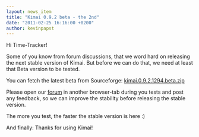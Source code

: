 ```yaml
---
layout: news_item
title: "Kimai 0.9.2 beta - the 2nd"
date: "2011-02-25 16:16:00 +0200"
author: kevinpapst
---
```


Hi Time-Tracker!

Some of you know from forum discussions, that we word hard on releasing the next stable version of Kimai.
But before we can do that, we need at least that Beta version to be tested.

You can fetch the latest beta from Sourceforge:
[kimai.0.9.2.1294.beta.zip](http://sourceforge.net/projects/kimai/files/0.9.x/kimai.0.9.2.1294.beta.zip/download)

Please open our [forum]({{site.forum_url}}) in another browser-tab during you tests and post any feedback,
so we can improve the stability before releasing the stable version.

The more you test, the faster the stable version is here :)

And finally: Thanks for using Kimai!

  